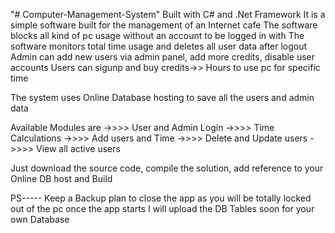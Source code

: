 "# Computer-Management-System" 
Built with C# and .Net Framework
It is a simple software built for the management of an Internet cafe
The software blocks all kind of pc usage without an account to be logged in with
The software monitors total time usage and deletes all user data after logout
Admin can add new users via admin panel, add more credits, disable user accounts 
Users can sigunp and buy credits->> Hours to use pc for specific time

The system uses Online Database hosting to save all the users and admin data

Available Modules are 
->>>> User and Admin Login
->>>> Time Calculations
->>>> Add users and Time
->>>> Delete and Update users 
->>>> View all active users



Just download the source code, compile the solution, add reference to your Online DB host and Build 

PS----- Keep a Backup plan to close the app as you will be totally locked out of the pc once the app starts
I will upload the DB Tables soon for your own Database
